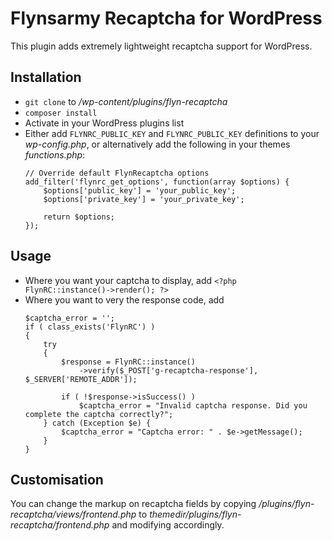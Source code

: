 # Flynsarmy Recaptcha for WordPress

This plugin adds extremely lightweight recaptcha support for WordPress.


## Installation

* `git clone` to */wp-content/plugins/flyn-recaptcha*
* `composer install`
* Activate in your WordPress plugins list
* Either add `FLYNRC_PUBLIC_KEY` and `FLYNRC_PUBLIC_KEY` definitions to your *wp-config.php*, or alternatively add the following in your themes *functions.php*:
    ```
    // Override default FlynRecaptcha options
    add_filter('flynrc_get_options', function(array $options) {
        $options['public_key'] = 'your_public_key';
        $options['private_key'] = 'your_private_key';
    
        return $options;
    });
    ```


## Usage

* Where you want your captcha to display, add `<?php FlynRC::instance()->render(); ?>`
* Where you want to very the response code, add 
    ```
    $captcha_error = '';
    if ( class_exists('FlynRC') )
    {
        try
        {
            $response = FlynRC::instance()
                ->verify($_POST['g-recaptcha-response'], $_SERVER['REMOTE_ADDR']);
    
            if ( !$response->isSuccess() )
                $captcha_error = "Invalid captcha response. Did you complete the captcha correctly?";
        } catch (Exception $e) {
            $captcha_error = "Captcha error: " . $e->getMessage();
        }
    }
    ```
    
## Customisation

You can change the markup on recaptcha fields by copying */plugins/flyn-recaptcha/views/frontend.php* to *$themedir$/plugins/flyn-recaptcha/frontend.php* and modifying accordingly.